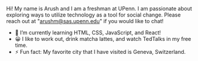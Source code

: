 Hi! My name is Arush and I am a freshman at UPenn. I am passionate about exploring ways to utilize technology as a tool for social change. Please reach out at "arushm@sas.upenn.edu" if you would like to chat!

- 🌱 I’m currently learning HTML, CSS, JavaScript, and React!
- 😀 I like to work out, drink matcha lattes, and watch TedTalks in my free time.
- ⚡ Fun fact: My favorite city that I have visited is Geneva, Switzerland.
